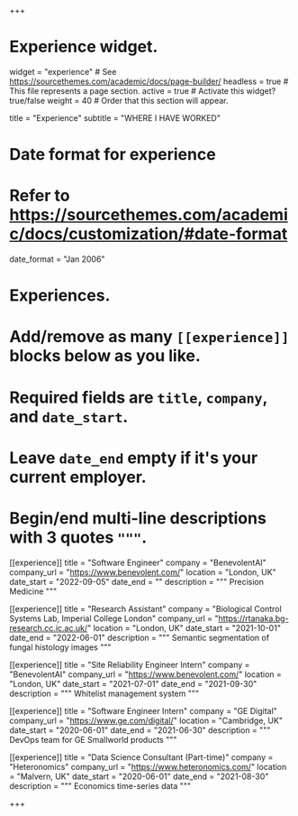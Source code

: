 +++
# Experience widget.
widget = "experience"  # See https://sourcethemes.com/academic/docs/page-builder/
headless = true  # This file represents a page section.
active = true  # Activate this widget? true/false
weight = 40  # Order that this section will appear.

title = "Experience"
subtitle = "WHERE I HAVE WORKED"

# Date format for experience
#   Refer to https://sourcethemes.com/academic/docs/customization/#date-format
date_format = "Jan 2006"

# Experiences.
#   Add/remove as many `[[experience]]` blocks below as you like.
#   Required fields are `title`, `company`, and `date_start`.
#   Leave `date_end` empty if it's your current employer.
#   Begin/end multi-line descriptions with 3 quotes `"""`.
[[experience]]
  title = "Software Engineer"
  company = "BenevolentAI"
  company_url = "https://www.benevolent.com/"
  location = "London, UK"
  date_start = "2022-09-05"
  date_end = ""
  description = """
  Precision Medicine
  """

[[experience]]
  title = "Research Assistant"
  company = "Biological Control Systems Lab, Imperial College London"
  company_url = "https://rtanaka.bg-research.cc.ic.ac.uk/"
  location = "London, UK"
  date_start = "2021-10-01"
  date_end = "2022-06-01"
  description = """
  Semantic segmentation of fungal histology images
  """

[[experience]]
  title = "Site Reliability Engineer Intern"
  company = "BenevolentAI"
  company_url = "https://www.benevolent.com/"
  location = "London, UK"
  date_start = "2021-07-01"
  date_end = "2021-09-30"
  description = """
  Whitelist management system
  """

[[experience]]
  title = "Software Engineer Intern"
  company = "GE Digital"
  company_url = "https://www.ge.com/digital/"
  location = "Cambridge, UK"
  date_start = "2020-06-01"
  date_end = "2021-06-30"
  description = """
  DevOps team for GE Smallworld products
  """

  [[experience]]
  title = "Data Science Consultant (Part-time)"
  company = "Heteronomics"
  company_url = "https://www.heteronomics.com/"
  location = "Malvern, UK"
  date_start = "2020-06-01"
  date_end = "2021-08-30"
  description = """
  Economics time-series data
  """
  
+++
